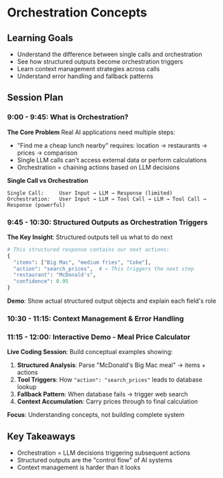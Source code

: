 # Orchestration Concepts

## Learning Goals
- Understand the difference between single calls and orchestration
- See how structured outputs become orchestration triggers
- Learn context management strategies across calls
- Understand error handling and fallback patterns

## Session Plan

### 9:00 - 9:45: What is Orchestration?

**The Core Problem**
Real AI applications need multiple steps:
- "Find me a cheap lunch nearby" requires: location → restaurants → prices → comparison
- Single LLM calls can't access external data or perform calculations
- Orchestration = chaining actions based on LLM decisions

**Single Call vs Orchestration**
```
Single Call:     User Input → LLM → Response (limited)
Orchestration:   User Input → LLM → Tool Call → LLM → Tool Call → Response (powerful)
```

### 9:45 - 10:30: Structured Outputs as Orchestration Triggers

**The Key Insight**: Structured outputs tell us what to do next

```python
# This structured response contains our next actions:
{
  "items": ["Big Mac", "medium fries", "Coke"],
  "action": "search_prices",  # ← This triggers the next step
  "restaurant": "McDonald's",
  "confidence": 0.95
}
```

**Demo**: Show actual structured output objects and explain each field's role

### 10:30 - 11:15: Context Management & Error Handling

### 11:15 - 12:00: Interactive Demo - Meal Price Calculator

**Live Coding Session**: Build conceptual examples showing:

1. **Structured Analysis**: Parse "McDonald's Big Mac meal" → items + actions
2. **Tool Triggers**: How `"action": "search_prices"` leads to database lookup
3. **Fallback Pattern**: When database fails → trigger web search
4. **Context Accumulation**: Carry prices through to final calculation

**Focus**: Understanding concepts, not building complete system

## Key Takeaways
- Orchestration = LLM decisions triggering subsequent actions
- Structured outputs are the "control flow" of AI systems  
- Context management is harder than it looks

